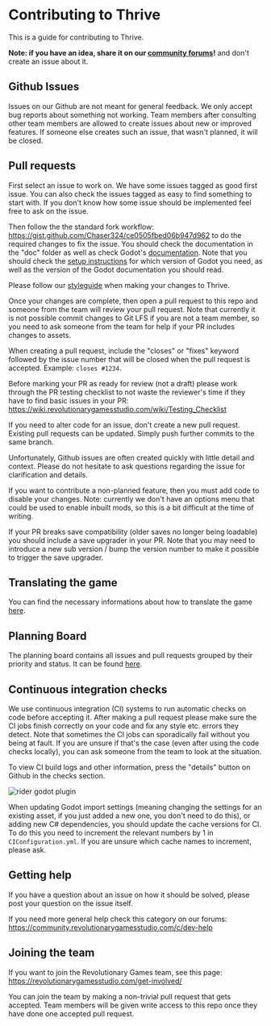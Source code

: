 # Contributing to Thrive

This is a guide for contributing to Thrive.

__Note: if you have an idea, share it on our [community
forums](https://community.revolutionarygamesstudio.com/)!__ and don't
create an issue about it.

## Github Issues

Issues on our Github are not meant for general feedback. We only
accept bug reports about something not working. Team members after
consulting other team members are allowed to create issues about new
or improved features. If someone else creates such an issue, that
wasn't planned, it will be closed.

## Pull requests

First select an issue to work on. We have some issues tagged as good
first issue. You can also check the issues tagged as easy to find
something to start with. If you don't know how some issue should be
implemented feel free to ask on the issue.

Then follow the the standard fork workflow:
https://gist.github.com/Chaser324/ce0505fbed06b947d962 to do the
required changes to fix the issue. You should check the documentation
in the "doc" folder as well as check Godot's
[documentation](https://docs.godotengine.org/en/stable/). Note that
you should check the [setup instructions](doc/setup_instructions.md)
for which version of Godot you need, as well as the version of the
Godot documentation you should read.

Please follow our [styleguide](doc/style_guide.md) when making your
changes to Thrive.

Once your changes are complete, then open a pull request to this repo
and someone from the team will review your pull request. Note that
currently it is not possible commit changes to Git LFS if you are not
a team member, so you need to ask someone from the team for help if
your PR includes changes to assets.

When creating a pull request, include the "closes" or "fixes" keyword followed
by the issue number that will be closed when the pull request is
accepted. Example: `closes #1234`.

Before marking your PR as ready for review (not a draft) please work
through the PR testing checklist to not waste the reviewer's time if
they have to find basic issues in your PR:
https://wiki.revolutionarygamesstudio.com/wiki/Testing_Checklist

If you need to alter code for an issue, don't create a new pull request.
Existing pull requests can be updated. Simply push further commits to
the same branch.

Unfortunately, Github issues are often created quickly with little detail
and context. Please do not hesitate to ask questions regarding the
issue for clarification and details.

If you want to contribute a non-planned feature, then you must add
code to disable your changes. Note: currently we don't have an options
menu that could be used to enable inbuilt mods, so this is a bit
difficult at the time of writing.

If your PR breaks save compatibility (older saves no longer being
loadable) you should include a save upgrader in your PR. Note that you
may need to introduce a new sub version / bump the version number to
make it possible to trigger the save upgrader.

## Translating the game

You can find the necessary informations about how to translate the game [here](doc/working_with_translations.md).

## Planning Board

The planning board contains all issues and pull requests grouped
by their priority and status. It can be found [here](https://github.com/orgs/Revolutionary-Games/projects/2).

## Continuous integration checks

We use continuous integration (CI) systems to run automatic checks on
code before accepting it. After making a pull request please make sure
the CI jobs finish correctly on your code and fix any style
etc. errors they detect. Note that sometimes the CI jobs can
sporadically fail without you being at fault. If you are unsure if
that's the case (even after using the code checks locally), you can
ask someone from the team to look at the situation.

To view CI build logs and other information, press the "details" button on Github in the 
checks section.

<img src="https://randomthrivefiles.b-cdn.net/setup_instructions/images/viewing_ci_results.png" alt="rider godot plugin">

When updating Godot import settings (meaning changing the settings for
an existing asset, if you just added a new one, you don't need to do
this), or adding new C# dependencies, you should update the cache
versions for CI. To do this you need to increment the relevant numbers
by 1 in `CIConfiguration.yml`. If you are unsure which cache names to
increment, please ask.

## Getting help

If you have a question about an issue on how it should be solved,
please post your question on the issue itself.

If you need more general help check this category on our forums:
https://community.revolutionarygamesstudio.com/c/dev-help

## Joining the team

If you want to join the Revolutionary Games team, see this page:
https://revolutionarygamesstudio.com/get-involved/

You can join the team by making a non-trivial pull request that gets
accepted. Team members will be given write access to this repo once
they have done one accepted pull request.
